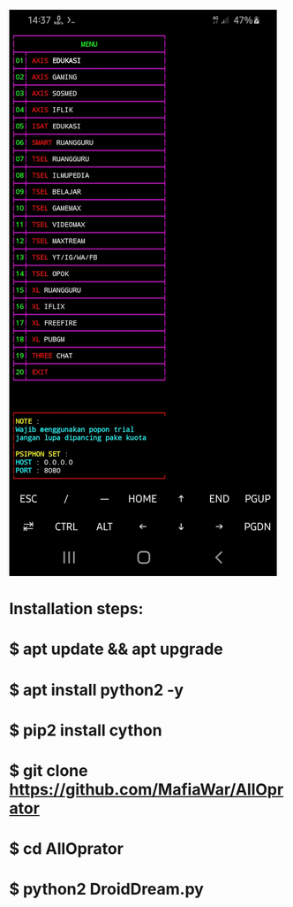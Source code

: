 ![GitHub Logo](/image/Screenshot_20200930-143718_Termux.jpg)

# Installation steps:
# $ apt update && apt upgrade
# $ apt install python2 -y
# $ pip2 install cython
# $ git clone https://github.com/MafiaWar/AllOprator
# $ cd AllOprator
# $ python2 DroidDream.py
